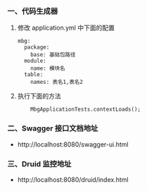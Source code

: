 ### 一、代码生成器
1. 修改 application.yml 中下面的配置
    ```
    mbg:
      package:
        base: 基础包路径
      module:
        name: 模块名
      table:
        names: 表名1,表名2
    ```
2. 执行下面的方法
    ```
        MbgApplicationTests.contextLoads();
    ```

### 二、Swagger 接口文档地址
* http://localhost:8080/swagger-ui.html

### 三、Druid 监控地址
* http://localhost:8080/druid/index.html